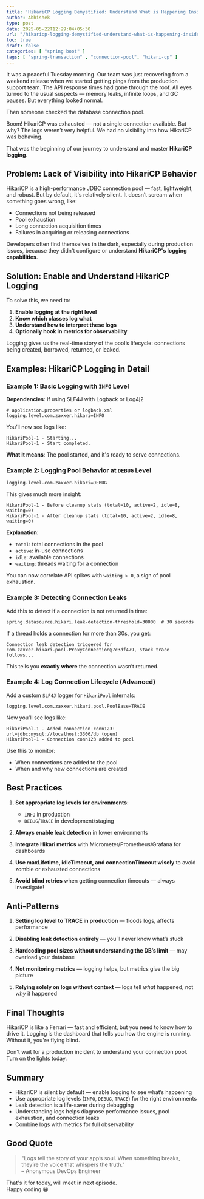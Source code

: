 ```yaml
---
title: 'HikariCP Logging Demystified: Understand What is Happening Inside Your Connection Pool'
author: Abhishek
type: post
date: 2025-05-22T12:29:04+05:30
url: "/hikaricp-logging-demystified-understand-what-is-happening-inside-your-connection-pool/"
toc: true
draft: false
categories: [ "spring boot" ]
tags: [ "spring-transaction" , "connection-pool", "hikari-cp" ]
---
```


It was a peaceful Tuesday morning. Our team was just recovering from a weekend release when we started getting pings
from the production support team. The API response times had gone through the roof. All eyes turned to the usual
suspects — memory leaks, infinite loops, and GC pauses. But everything looked normal.

Then someone checked the database connection pool.

Boom! HikariCP was exhausted — not a single connection available. But why? The logs weren’t very helpful. We had no
visibility into how HikariCP was behaving.

That was the beginning of our journey to understand and master **HikariCP logging**.

## Problem: Lack of Visibility into HikariCP Behavior

HikariCP is a high-performance JDBC connection pool — fast, lightweight, and robust. But by default, it's relatively
silent. It doesn’t scream when something goes wrong, like:

* Connections not being released
* Pool exhaustion
* Long connection acquisition times
* Failures in acquiring or releasing connections

Developers often find themselves in the dark, especially during production issues, because they didn't configure or
understand **HikariCP's logging capabilities**.

## Solution: Enable and Understand HikariCP Logging

To solve this, we need to:

1. **Enable logging at the right level**
2. **Know which classes log what**
3. **Understand how to interpret these logs**
4. **Optionally hook in metrics for observability**

Logging gives us the real-time story of the pool’s lifecycle: connections being created, borrowed, returned, or leaked.

## Examples: HikariCP Logging in Detail

### Example 1: Basic Logging with `INFO` Level

**Dependencies**: If using SLF4J with Logback or Log4j2

```properties
# application.properties or logback.xml
logging.level.com.zaxxer.hikari=INFO
```

You’ll now see logs like:

```shell
HikariPool-1 - Starting...
HikariPool-1 - Start completed.
```

**What it means**: The pool started, and it's ready to serve connections.

### Example 2: Logging Pool Behavior at `DEBUG` Level

```properties
logging.level.com.zaxxer.hikari=DEBUG
```

This gives much more insight:

```shell
HikariPool-1 - Before cleanup stats (total=10, active=2, idle=8, waiting=0)
HikariPool-1 - After cleanup stats (total=10, active=2, idle=8, waiting=0)
```

**Explanation**:

* `total`: total connections in the pool
* `active`: in-use connections
* `idle`: available connections
* `waiting`: threads waiting for a connection

You can now correlate API spikes with `waiting > 0`, a sign of pool exhaustion.

### Example 3: Detecting Connection Leaks

Add this to detect if a connection is not returned in time:

```properties
spring.datasource.hikari.leak-detection-threshold=30000  # 30 seconds
```

If a thread holds a connection for more than 30s, you get:

```shell
Connection leak detection triggered for com.zaxxer.hikari.pool.ProxyConnection@7c3df479, stack trace follows...
```

This tells you **exactly where** the connection wasn’t returned.

### Example 4: Log Connection Lifecycle (Advanced)

Add a custom `SLF4J` logger for `HikariPool` internals:

```properties
logging.level.com.zaxxer.hikari.pool.PoolBase=TRACE
```

Now you’ll see logs like:

```shell
HikariPool-1 - Added connection conn123: url=jdbc:mysql://localhost:3306/db (open)
HikariPool-1 - Connection conn123 added to pool
```

Use this to monitor:

* When connections are added to the pool
* When and why new connections are created

## Best Practices

1. **Set appropriate log levels for environments**:

    * `INFO` in production
    * `DEBUG`/`TRACE` in development/staging

2. **Always enable leak detection** in lower environments

3. **Integrate Hikari metrics** with Micrometer/Prometheus/Grafana for dashboards

4. **Use maxLifetime, idleTimeout, and connectionTimeout wisely** to avoid zombie or exhausted connections

5. **Avoid blind retries** when getting connection timeouts — always investigate!

## Anti-Patterns

1. **Setting log level to TRACE in production** — floods logs, affects performance

2. **Disabling leak detection entirely** — you’ll never know what’s stuck

3. **Hardcoding pool sizes without understanding the DB’s limit** — may overload your database

4. **Not monitoring metrics** — logging helps, but metrics give the big picture

5. **Relying solely on logs without context** — logs tell *what* happened, not *why* it happened

## Final Thoughts

HikariCP is like a Ferrari — fast and efficient, but you need to know how to drive it. Logging is the dashboard that
tells you how the engine is running. Without it, you're flying blind.

Don't wait for a production incident to understand your connection pool. Turn on the lights today.

## Summary

* HikariCP is silent by default — enable logging to see what’s happening
* Use appropriate log levels (`INFO`, `DEBUG`, `TRACE`) for the right environments
* Leak detection is a life-saver during debugging
* Understanding logs helps diagnose performance issues, pool exhaustion, and connection leaks
* Combine logs with metrics for full observability

## Good Quote

> "Logs tell the story of your app’s soul. When something breaks, they’re the voice that whispers the truth."   
> – Anonymous DevOps Engineer

That's it for today, will meet in next episode.  
Happy coding :grinning:
